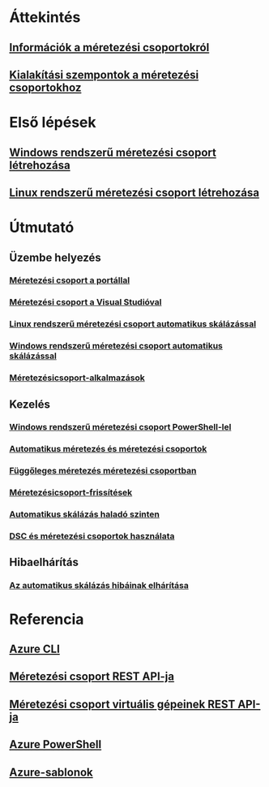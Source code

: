 # Áttekintés
## [Információk a méretezési csoportokról](virtual-machine-scale-sets-overview.md)
## [Kialakítási szempontok a méretezési csoportokhoz](virtual-machine-scale-sets-design-overview.md)

# Első lépések
## [Windows rendszerű méretezési csoport létrehozása](virtual-machine-scale-sets-windows-create.md)
## [Linux rendszerű méretezési csoport létrehozása](virtual-machine-scale-sets-linux-create-cli.md)

# Útmutató
## Üzembe helyezés
### [Méretezési csoport a portállal](virtual-machine-scale-sets-portal-create.md)
### [Méretezési csoport a Visual Studióval](virtual-machine-scale-sets-vs-create.md)
### [Linux rendszerű méretezési csoport automatikus skálázással](virtual-machine-scale-sets-linux-autoscale.md)
### [Windows rendszerű méretezési csoport automatikus skálázással](virtual-machine-scale-sets-windows-autoscale.md)
### [Méretezésicsoport-alkalmazások](virtual-machine-scale-sets-deploy-app.md)

## Kezelés
### [Windows rendszerű méretezési csoport PowerShell-lel](virtual-machine-scale-sets-windows-manage.md)
### [Automatikus méretezés és méretezési csoportok](virtual-machine-scale-sets-autoscale-overview.md)
### [Függőleges méretezés méretezési csoportban](virtual-machine-scale-sets-vertical-scale-reprovision.md)
### [Méretezésicsoport-frissítések](virtual-machine-scale-sets-upgrade-scale-set.md)
### [Automatikus skálázás haladó szinten](virtual-machine-scale-sets-advanced-autoscale.md)
### [DSC és méretezési csoportok használata](virtual-machine-scale-sets-dsc.md)

## Hibaelhárítás
### [Az automatikus skálázás hibáinak elhárítása](virtual-machine-scale-sets-troubleshoot.md)

# Referencia
## [Azure CLI](../virtual-machines/azure-cli-arm-commands.md)
## [Méretezési csoport REST API-ja](/rest/api/compute/virtualmachinescalesets)
## [Méretezési csoport virtuális gépeinek REST API-ja](/rest/api/compute/virtualmachinescalesetvms)
## [Azure PowerShell](/powershell/resourcemanager/)
## [Azure-sablonok](https://azure.microsoft.com/documentation/templates/?term=vmss)


<!--HONumber=Nov16_HO2-->



